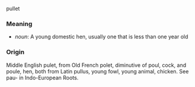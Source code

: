 pullet
### Meaning
+ _noun_: A young domestic hen, usually one that is less than one year old

### Origin

Middle English pulet, from Old French polet, diminutive of poul, cock, and poule, hen, both from Latin pullus, young fowl, young animal, chicken. See pau- in Indo-European Roots.
